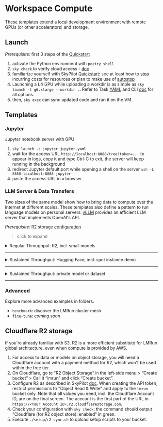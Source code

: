 # Workspace Compute
These templates extend a local development environment with remote GPUs (or other accelerators) and storage. 

## Launch
*Prerequisite*: first 3 steps of the [Quickstart](/README.md#quickstart)
1. activate the Python environment with `poetry shell`
2. `sky check` to verify cloud access - [doc](https://docs.skypilot.co/en/latest/getting-started/installation.html#verifying-cloud-access)
3. familiarize yourself with SkyPilot [Quickstart](https://docs.skypilot.co/en/latest/getting-started/quickstart.html#stop-terminate-a-cluster): see at least how to [stop](https://docs.skypilot.co/en/latest/getting-started/quickstart.html#stop-terminate-a-cluster) incurring costs for resources or plan to make use of [autostop](https://docs.skypilot.co/en/latest/reference/auto-stop.html)
4. Launching a L4 GPU while uploading a workdir is as simple as `sky launch -t g6.xlarge --workdir .`. Refer to Task [YAML](https://docs.skypilot.co/en/latest/reference/yaml-spec.html) and CLI [doc](https://docs.skypilot.co/en/latest/reference/cli.html#sky-launch) for all options.
5. then, `sky exec` can sync updated code and run it on the VM

## Templates
### Jupyter
Jupyter notebook server with GPU
1. `sky launch -c jupyter jupyter.yaml`
2. wait for the access URL `http://localhost:8888/tree?token=...` to appear in logs, copy it and type Ctrl-C to exit, the server will keep running in the background
3. redirect Jupyter default port while opening a shell on the server `ssh -L 8888:localhost:8888 jupyter` 
4. paste the access URL in a browser

### LLM Server & Data Transfers
Two sizes of the same model show how to bring data to compute over the internet at different scales. These templates also define a pattern to run language models on personal servers: [vLLM](https://github.com/vllm-project/vllm) provides an efficient LLM server that implements OpenAI's API.

*Prerequisite*: R2 storage [configuration](#cloudflare-r2-storage)

> click to expand
<details>
<summary>Regular Throughput: R2, incl. small models</summary>

---
*small ~ 16-GiB model (tested 8B), up to 50 GiB depending on throttle tolerance*
> Bigger models (>= 50 GiB, tested 32B, limit may be lower) require premium storage distribution with the more generic `vllm.yaml` template in section below.

Let's export a Hugging Face repository and its latest commit hash:
```bash
export MODEL=Qwen/Qwen2.5-Coder-7B-Instruct
# uploads push the latest, the version is then explicitly specified to run the model
export VERSION=c03e6d358207e414f1eca0bb1891e29f1db0e242
```
- **Upload** a model to an R2 bucket to make it available for global inference. 
```bash
sky launch hf-to-r2.yaml --env MODEL -i 5 --down
```
`-i 5 --down` shuts down the upload server after 5 minutes of inactivity. Typically, the model would be custom or private. Otherwise, you can also load it directly from Hugging Face with `vllm.yaml`, like the spot instance example below. Note that observed loading times are much faster from R2 (~2m).
- **Serve** the LLM you just staged, the version is in the R2 bucket path. `vllm-7B.yaml` is only suitable for small models, as they're loaded through a mounted R2 bucket with limited throughput above this transfer size (Cloudflare runs smaller models on the edge):
```bash
sky launch vllm-7B.yaml --env MODEL --env VERSION -c vllm
```
- **Call** your LLM server:

To remain secure, this simple setup requires a SSH tunnel for remote requests: `ssh -L 8000:localhost:8000 vllm`. Example request from your local machine or on the server:
```
curl http://localhost:8000/v1/chat/completions -H "Content-Type: application/json" -d '{
  "model": "/r2/model/Qwen/Qwen2.5-Coder-7B-Instruct/c03e6d358207e414f1eca0bb1891e29f1db0e242",
  "messages": [
    {"role": "system", "content": "You are a helpful code assistant."},
    {"role": "user", "content": "Can you keep coding while I grab a coffee?"}
  ]
}'
```
Any SDK compatible with OpenAI API works.
</details>

---
<details>
<summary>Sustained Throughput: Hugging Face, incl. spot instance demo</summary>

---
They are two ways to run workloads on cheap but preemptible VMs with up to 90% discount: regular tasks (shown below) or managed jobs (shown in `benchmark`).

As a regular task, a preempted spot instance doesn't recover. It's still often worth it. Save results, checkpoints or data in the bucket folder `/r2` to protect against random termination.

Let's declare a bigger Hugging Face model:
```bash
export MODEL=Qwen/Qwen2.5-Coder-32B-Instruct
export VERSION=b47205940b83b5b484577359f71ee7b88472df67
```
Notice we added `--use-spot` to `sky launch`. We request accelerators with `--gpus` outside the template to make it obvious that `-tp`, short for `--tensor-parallel-size`, must split tensors across 4 GPUs. This option is passed to `vllm serve`. 

At the time of writing, 3 regions offer this spot configuration for less than $1/hour, instead of $5 to $6 on demand. Look up SkyPilot catalog in `~/.sky/catalogs/v*/aws/vms.csv`, identify these regions and request [quotas](/mesh/README.md#quotas) for them.
```bash
(lmrun-py3.11) workspace % sky launch vllm.yaml -c vllm --gpus L4:4 --use-spot \
    --env MODEL --env VERSION --env SERVE_OPTS="-tp 4"
Task from YAML spec: vllm.yaml
Considered resources (1 node):
----------------------------------------------------------------------------------------------------
 CLOUD   INSTANCE            vCPUs   Mem(GB)   ACCELERATORS   REGION/ZONE       COST ($)   CHOSEN
----------------------------------------------------------------------------------------------------
 AWS     g6.12xlarge[Spot]   48      192       L4:4           ap-northeast-2a   0.66          ✔
----------------------------------------------------------------------------------------------------
```
SkyPilot found 4 x L4s on a spot VM in Seoul for less than the price of a single on-demand GPU.

Once you redirected the port `8000` through SSH like above, specify the Hugging Face id as the model of your request:
```
curl http://localhost:8000/v1/chat/completions -H "Content-Type: application/json" -d '{
  "model": "Qwen/Qwen2.5-Coder-32B-Instruct",
  "messages": [
    {"role": "system", "content": "You are a helpful code assistant."},
    {"role": "user", "content": "Can you keep coding while I grab a coffee?"}
  ]
}'
```
</details>

---
<details>
<summary>Sustained Throughput: private model or dataset</summary>

---
To expose large and private model weights or datasets, consider Hugging Face repos or a bucket on Oracle Cloud. According to current pricing, they should deliver sustained throughput (contrary to R2) and cost-effective distribution of data to any infrastructure provider over the internet. We demonstrate HF below. An OCI bucket would be mounted within templates like R2.

*Prerequisites*: 
- Paperspace [configuration](https://docs.skypilot.co/en/latest/getting-started/installation.html#paperspace) to automatically push a model to a private HF repo. Besides GPUs, Paperspace accommodates CPU workloads like data preparation without egress fees. While a Paperspace C5 machine typically uploads from 25 MB/s to 288 MB/s, which isn't great but workable in the lower range, a mere 32B model upload costs more than $5 in network outbound fees on all 3 hyperscalers. Check that Paperspace is enabled with `sky check`.
- Set a public SSH key on [HF](https://huggingface.co/settings/keys).
- Create a new private repo by visiting [huggingface.co/new](huggingface.co/new). Name it `Qwen2.5-Coder-32B-Instruct` for this example.

1. upload a public model to a private Hugging Face repository for testing 
```bash
sky launch hf-to-private.yaml -i 5 --down \
    --env ORG=Qwen --env NAME=Qwen2.5-Coder-32B-Instruct \
    --env NEW_ORG="<YOUR_HF_USERNAME>" --env SSH_KEY="</path/to/hf/private/key>"
```
2. export your HF token in your shell, reuse a similar `sky launch vllm.yaml` command as for a public model, and add `--env HF_TOKEN` to it: `MODEL` follows the format `"<YOUR_HF_USERNAME>/Qwen2.5-Coder-32B-Instruct"` and the commit `VERSION` can be copied from HF repo "Files and versions" tab
</details>

---
### Advanced
Explore more advanced examples in folders.
- `benchmark`: discover the LMRun cluster mesh
- `fine-tune`: *coming soon*

## Cloudflare R2 storage
If you're already familiar with S3, R2 is a more efficient substitute for LMRun global architecture, even when compute is provided by AWS.

1. For access to data or models on object storage, you will need a Cloudflare account with a payment method for R2, which won't be used within the free tier.
2. On Cloudflare, go to “R2 Object Storage” in the left-side menu > “Create bucket” > Call it “lmrun” and click “Create bucket”.
3. Configure R2 as described in SkyPilot [doc](https://docs.skypilot.co/en/latest/getting-started/installation.html#cloudflare-r2). When creating the API token, restrict permissions to "Object Read & Write" and apply to the `lmrun` bucket only. Note that all values you need, incl. the Cloudflare Account ID, are on the final screen. The account is the first part of the URL in `https://<Your Account ID>.r2.cloudflarestorage.com`.
4. Check your configuration with `sky check`: the command should output "Cloudflare (for R2 object store): enabled" in green.
5. Execute `./setup/r2-sync.sh` to upload setup scripts to your bucket.
